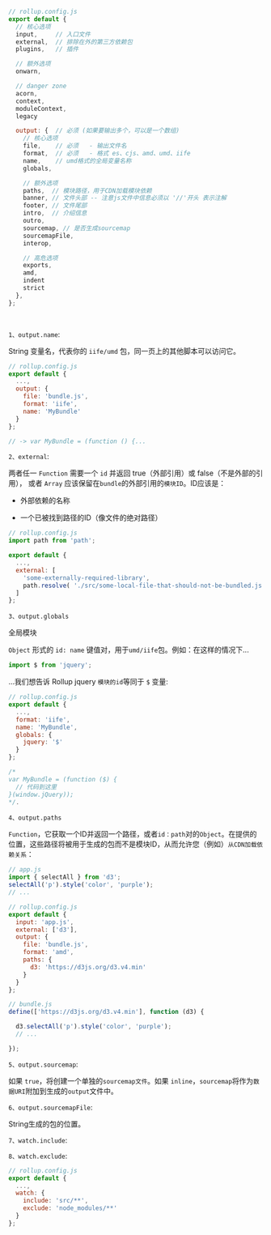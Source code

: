 ~~~js
// rollup.config.js
export default {
  // 核心选项
  input,     // 入口文件
  external,  // 排除在外的第三方依赖包
  plugins,   // 插件

  // 额外选项
  onwarn,

  // danger zone
  acorn,
  context,
  moduleContext,
  legacy

  output: {  // 必须 (如果要输出多个，可以是一个数组)
    // 核心选项
    file,    // 必须   - 输出文件名
    format,  // 必须   - 格式 es、cjs、amd、umd、iife
    name,    // umd格式的全局变量名称
    globals,

    // 额外选项
    paths,  // 模块路径，用于CDN加载模块依赖
    banner, // 文件头部 -- 注意js文件中信息必须以 '//'开头 表示注解
    footer, // 文件尾部
    intro,  // 介绍信息
    outro,
    sourcemap, // 是否生成sourcemap
    sourcemapFile,
    interop,

    // 高危选项
    exports,
    amd,
    indent
    strict
  },
};
~~~

<br/>

`1、output.name`:

String 变量名，代表你的 `iife/umd` 包，同一页上的其他脚本可以访问它。

~~~js
// rollup.config.js
export default {
  ...,
  output: {
    file: 'bundle.js',
    format: 'iife',
    name: 'MyBundle'
  }
};

// -> var MyBundle = (function () {...
~~~

`2、external`:

两者任一 `Function` 需要一个 `id` 并返回 true（外部引用）或 false（不是外部的引用）， 或者 `Array` 应该保留在`bundle`的外部引用的`模块ID`。ID应该是：

* 外部依赖的名称

* 一个已被找到路径的ID（像文件的绝对路径）

~~~js
// rollup.config.js
import path from 'path';

export default {
  ...,
  external: [
    'some-externally-required-library',
    path.resolve( './src/some-local-file-that-should-not-be-bundled.js' )
  ]
};
~~~

`3、output.globals`

全局模块

`Object` 形式的 `id: name` 键值对，用于`umd/iife`包。例如：在这样的情况下...

~~~js
import $ from 'jquery';
~~~

...我们想告诉 Rollup jquery `模块的id`等同于 `$` 变量:

~~~js
// rollup.config.js
export default {
  ...,
  format: 'iife',
  name: 'MyBundle',
  globals: {
    jquery: '$'
  }
};

/*
var MyBundle = (function ($) {
  // 代码到这里
}(window.jQuery));
*/.
~~~

`4、output.paths`

`Function`，它获取一个ID并返回一个路径，或者`id：path`对的`Object`。在提供的位置，这些路径将被用于生成的包而不是模块ID，从而允许您（例如）`从CDN加载依赖关系`：

~~~js
// app.js
import { selectAll } from 'd3';
selectAll('p').style('color', 'purple');
// ...

// rollup.config.js
export default {
  input: 'app.js',
  external: ['d3'],
  output: {
    file: 'bundle.js',
    format: 'amd',
    paths: {
      d3: 'https://d3js.org/d3.v4.min'
    }
  }
};

// bundle.js
define(['https://d3js.org/d3.v4.min'], function (d3) {

  d3.selectAll('p').style('color', 'purple');
  // ...

});
~~~

`5、output.sourcemap`:

如果 `true`，将创建一个单独的`sourcemap文件`。如果 `inline`，`sourcemap`将作为`数据URI`附加到生成的`output`文件中。

`6、output.sourcemapFile`:

String生成的包的位置。

`7、watch.include`:

`8、watch.exclude`:

~~~js
// rollup.config.js
export default {
  ...,
  watch: {
    include: 'src/**',
    exclude: 'node_modules/**'
  }
};
~~~
